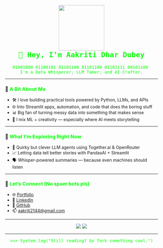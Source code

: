<h1 align="center">
  <img src="https://media.giphy.com/media/v1.Y2lkPTc5MGI3NjExNHBiMXUyNzF0ZHFtaWJqNmtqYTY5ZDNvdzBzdjF6d2d6d2FyaHJscyZlcD12MV9naWZzX3NlYXJjaCZjdD1n/WU4t4XBaXhqW/giphy.gif" width="150"/>
  <br>
  <code style="color: #00FF00; font-family: monospace;">👋 Hey, I’m Aakriti Dhar Dubey</code>
</h1>

<pre align="center" style="color: #00ff00">
01001000 01100101 01101100 01101100 01101111 00101100 
I'm a Data Whisperer, LLM Tamer, and AI Crafter.
</pre>

---

### 🧠 <span style="color:#00ff00">A Bit About Me</span>

- 🛠️ I love building practical tools powered by Python, LLMs, and APIs  
- 🌐 Into Streamlit apps, automation, and code that does the boring stuff  
- 📊 Big fan of turning messy data into something that makes sense  
- 🧩 I mix ML + creativity — especially where AI meets storytelling  

---

### 🔭 <span style="color:#00ff00">What I'm Exploring Right Now</span>

- 🤖 Quirky but clever LLM agents using Together.ai & OpenRouter  
- 📈 Letting data tell better stories with PandasAI + Streamlit  
- 🗣️ Whisper-powered summaries — because even machines should listen  

---

### 💬 <span style="color:#00ff00">Let’s Connect (No spam bots pls)</span>

- 🌐 [Portfolio](https://aakritidhardubey.github.io/)  
- 💼 [LinkedIn](https://www.linkedin.com/in/aakritidhardubey/)  
- 🧠 [GitHub](https://github.com/aakritidhardubey)  
- 📫 aakriti2144@gmail.com  

---

<p align="center">
  <img src="https://github-readme-stats.vercel.app/api?username=aakritidhardubey&show_icons=true&theme=matrix" />
  <img src="https://github-readme-stats.vercel.app/api/top-langs/?username=aakritidhardubey&layout=compact&theme=matrix" />
</p>

---

<pre align="center" style="color:#00FF00">
>>> System.log("Still reading? Go fork something cool.")
</pre>
